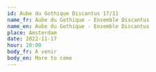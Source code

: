 ```yaml
---
id: Aube du Gothique Discantus 17/11
name_fr: Aube du Gothique - Ensemble Discantus
name_en: Aube du Gothique - Ensemble Discantus
place: Amsterdam
date: 2022-11-17
hour: 20:00
body_fr: A venir
body_en: More to come
---
```

